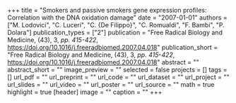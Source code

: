 +++
title = "Smokers and passive smokers gene expression profiles: Correlation with the DNA oxidation damage"
date = "2007-01-01"
authors = ["M. Lodovici", "C. Luceri", "C. {De Filippo}", "C. Romualdi", "F. Bambi", "P. Dolara"]
publication_types = ["2"]
publication = "Free Radical Biology and Medicine, (43), 3, _pp. 415-422_, https://doi.org/10.1016/j.freeradbiomed.2007.04.018"
publication_short = "Free Radical Biology and Medicine, (43), 3, _pp. 415-422_, https://doi.org/10.1016/j.freeradbiomed.2007.04.018"
abstract = ""
abstract_short = ""
image_preview = ""
selected = false
projects = []
tags = []
url_pdf = ""
url_preprint = ""
url_code = ""
url_dataset = ""
url_project = ""
url_slides = ""
url_video = ""
url_poster = ""
url_source = ""
math = true
highlight = true
[header]
image = ""
caption = ""
+++
